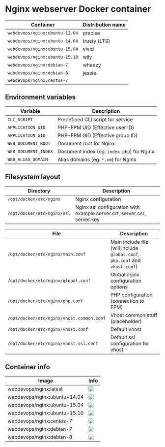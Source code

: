 # Nginx webserver Docker container


Container                           | Distribution name                                                                 
----------------------------------- | -------------------
`webdevops/nginx:ubuntu-12.04`      | precise            
`webdevops/nginx:ubuntu-14.04`      | trusty (LTS)       
`webdevops/nginx:ubuntu-15.04`      | vivid              
`webdevops/nginx:ubuntu-15.10`      | wily               
`webdevops/nginx:debian-7`          | wheezy            
`webdevops/nginx:debian-8`          | jessie            
`webdevops/nginx:centos-7`          |                    


## Environment variables

Variable               | Description
---------------------- | ------------------------------------------------------------------------------
`CLI_SCRIPT`           | Predefined CLI script for service
`APPLICATION_UID`      | PHP-FPM UID (Effective user ID)
`APPLICATION_GID`      | PHP-FPM GID (Effective group ID)
`WEB_DOCUMENT_ROOT`    | Document root for Nginx
`WEB_DOCUMENT_INDEX`   | Document index (eg. `index.php`) for Nginx
`WEB_ALIAS_DOMAIN`     | Alias domains (eg. `*.vm`) for Nginx

## Filesystem layout

Directory                       | Description
------------------------------- | ------------------------------------------------------------------------------
`/opt/docker/etc/nginx`         | Nginx configuration
`/opt/docker/etc/nginx/ssl`     | Nginx ssl configuration with example server.crt, server.csr, server.key

File                                      | Description
----------------------------------------- | ------------------------------------------------------------------------------
`/opt/docker/etc/nginx/main.conf`         | Main include file (will include `global.conf`, `php.conf` and `vhost.conf`) 
`/opt/docker/etc/nginx/global.conf`       | Global nginx configuration options
`/opt/docker/etc/nginx/php.conf`          | PHP configuration (connection to FPM)
`/opt/docker/etc/nginx/vhost.common.conf` | Vhost common stuff (placeholder)
`/opt/docker/etc/nginx/vhost.conf`        | Default vhost
`/opt/docker/etc/nginx/vhost.ssl.conf`    | Default ssl configuration for vhost


## Container info

Image                               | Info                                                                       
----------------------------------- | ----------------------------------------------------------------------------------
webdevops/nginx:latest              | [![](https://badge.imagelayers.io/webdevops/nginx:latest.svg)](https://imagelayers.io/?images=webdevops/nginx:latest 'Get your own badge on imagelayers.io')
webdevops/nginx:ubuntu-14.04        | [![](https://badge.imagelayers.io/webdevops/nginx:ubuntu-14.04.svg)](https://imagelayers.io/?images=webdevops/nginx:ubuntu-14.04 'Get your own badge on imagelayers.io')
webdevops/nginx:ubuntu-15.04        | [![](https://badge.imagelayers.io/webdevops/nginx:ubuntu-15.04.svg)](https://imagelayers.io/?images=webdevops/nginx:ubuntu-15.04 'Get your own badge on imagelayers.io')
webdevops/nginx:ubuntu-15.10        | [![](https://badge.imagelayers.io/webdevops/nginx:ubuntu-15.10.svg)](https://imagelayers.io/?images=webdevops/nginx:ubuntu-15.14 'Get your own badge on imagelayers.io')
webdevops/nginx:centos-7            | [![](https://badge.imagelayers.io/webdevops/nginx:centos-7.svg)](https://imagelayers.io/?images=webdevops/nginx:centos-7 'Get your own badge on imagelayers.io')
webdevops/nginx:debian-7            | [![](https://badge.imagelayers.io/webdevops/nginx:debian-7.svg)](https://imagelayers.io/?images=webdevops/nginx:debian-7 'Get your own badge on imagelayers.io')
webdevops/nginx:debian-8            | [![](https://badge.imagelayers.io/webdevops/nginx:debian-8.svg)](https://imagelayers.io/?images=webdevops/nginx:debian-8 'Get your own badge on imagelayers.io')
